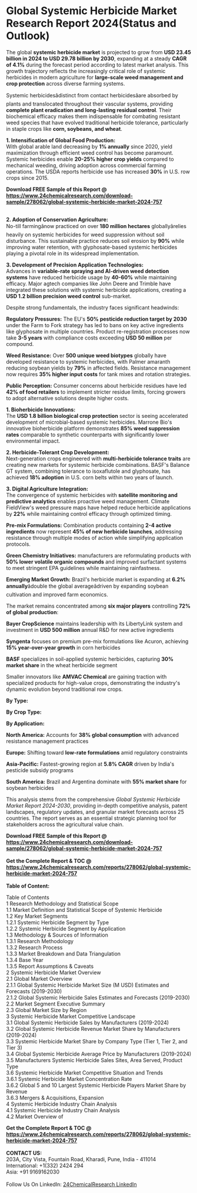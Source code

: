 <h1>Global Systemic Herbicide Market Research Report 2024(Status and Outlook)</h1><p>The global <strong>systemic herbicide market</strong> is projected to grow from <strong>USD 23.45 billion in 2024 to USD 29.78 billion by 2030</strong>, expanding at a steady <strong>CAGR of 4.1%</strong> during the forecast period according to latest market analysis. This growth trajectory reflects the increasingly critical role of systemic herbicides in modern agriculture for <strong>large-scale weed management and crop protection</strong> across diverse farming systems.</p><p>Systemic herbicidesâdistinct from contact herbicidesâare absorbed by plants and translocated throughout their vascular systems, providing <strong>complete plant eradication and long-lasting residual control</strong>. Their biochemical efficacy makes them indispensable for combating resistant weed species that have evolved traditional herbicide tolerance, particularly in staple crops like <strong>corn, soybeans, and wheat</strong>.</p><p><strong>1. Intensification of Global Food Production:</strong><br>
With global arable land decreasing by <strong>1% annually</strong> since 2020, yield maximization through efficient weed control has become paramount. Systemic herbicides enable <strong>20-25% higher crop yields</strong> compared to mechanical weeding, driving adoption across commercial farming operations. The USDA reports herbicide use has increased <strong>30%</strong> in U.S. row crops since 2015.</p><div><b>Download FREE Sample of this Report @ 
            <a href="https://www.24chemicalresearch.com/download-sample/278062/global-systemic-herbicide-market-2024-757">
            https://www.24chemicalresearch.com/download-sample/278062/global-systemic-herbicide-market-2024-757</a></b></div><br><p><strong>2. Adoption of Conservation Agriculture:</strong><br>
No-till farmingânow practiced on over <strong>180 million hectares</strong> globallyârelies heavily on systemic herbicides for weed suppression without soil disturbance. This sustainable practice reduces soil erosion by <strong>90%</strong> while improving water retention, with glyphosate-based systemic herbicides playing a pivotal role in its widespread implementation.</p><p><strong>3. Development of Precision Application Technologies:</strong><br>
Advances in <strong>variable-rate spraying and AI-driven weed detection systems</strong> have reduced herbicide usage by <strong>40-60%</strong> while maintaining efficacy. Major agtech companies like John Deere and Trimble have integrated these solutions with systemic herbicide applications, creating a <strong>USD 1.2 billion precision weed control</strong> sub-market.</p><p>Despite strong fundamentals, the industry faces significant headwinds:</p><p><strong>Regulatory Pressures:</strong> The EU's <strong>50% pesticide reduction target by 2030</strong> under the Farm to Fork strategy has led to bans on key active ingredients like glyphosate in multiple countries. Product re-registration processes now take <strong>3-5 years</strong> with compliance costs exceeding <strong>USD 50 million</strong> per compound.</p><p><strong>Weed Resistance:</strong> Over <strong>500 unique weed biotypes</strong> globally have developed resistance to systemic herbicides, with Palmer amaranth reducing soybean yields by <strong>79%</strong> in affected fields. Resistance management now requires <strong>35% higher input costs</strong> for tank mixes and rotation strategies.</p><p><strong>Public Perception:</strong> Consumer concerns about herbicide residues have led <strong>42% of food retailers</strong> to implement stricter residue limits, forcing growers to adopt alternative solutions despite higher costs.</p><p><strong>1. Bioherbicide Innovations:</strong><br>
The <strong>USD 1.8 billion biological crop protection</strong> sector is seeing accelerated development of microbial-based systemic herbicides. Marrone Bio's innovative bioherbicide platform demonstrates <strong>85% weed suppression rates</strong> comparable to synthetic counterparts with significantly lower environmental impact.</p><p><strong>2. Herbicide-Tolerant Crop Development:</strong><br>
Next-generation crops engineered with <strong>multi-herbicide tolerance traits</strong> are creating new markets for systemic herbicide combinations. BASF's Balance GT system, combining tolerance to isoxaflutole and glyphosate, has achieved <strong>18% adoption</strong> in U.S. corn belts within two years of launch.</p><p><strong>3. Digital Agriculture Integration:</strong><br>
The convergence of systemic herbicides with <strong>satellite monitoring and predictive analytics</strong> enables proactive weed management. Climate FieldView's weed pressure maps have helped reduce herbicide applications by <strong>22%</strong> while maintaining control efficacy through optimized timing.</p><p><strong>Pre-mix Formulations:</strong> Combination products containing <strong>2-4 active ingredients</strong> now represent <strong>45% of new herbicide launches</strong>, addressing resistance through multiple modes of action while simplifying application protocols.</p><p><strong>Green Chemistry Initiatives:</strong> manufacturers are reformulating products with <strong>50% lower volatile organic compounds</strong> and improved surfactant systems to meet stringent EPA guidelines while maintaining rainfastness.</p><p><strong>Emerging Market Growth:</strong> Brazil's herbicide market is expanding at <strong>6.2% annually</strong>âdouble the global averageâdriven by expanding soybean cultivation and improved farm economics.</p><p>The market remains concentrated among <strong>six major players</strong> controlling <strong>72% of global production</strong>:</p><p><strong>Bayer CropScience</strong> maintains leadership with its LibertyLink system and investment in <strong>USD 500 million</strong> annual R&amp;D for new active ingredients</p><p><strong>Syngenta</strong> focuses on premium pre-mix formulations like Acuron, achieving <strong>15% year-over-year growth</strong> in corn herbicides</p><p><strong>BASF</strong> specializes in soil-applied systemic herbicides, capturing <strong>30% market share</strong> in the wheat herbicide segment</p><p>Smaller innovators like <strong>AMVAC Chemical</strong> are gaining traction with specialized products for high-value crops, demonstrating the industry's dynamic evolution beyond traditional row crops.</p><p><strong>By Type:</strong></p><p><strong>By Crop Type:</strong></p><p><strong>By Application:</strong></p><p><strong>North America:</strong> Accounts for <strong>38% global consumption</strong> with advanced resistance management practices</p><p><strong>Europe:</strong> Shifting toward <strong>low-rate formulations</strong> amid regulatory constraints</p><p><strong>Asia-Pacific:</strong> Fastest-growing region at <strong>5.8% CAGR</strong> driven by India's pesticide subsidy programs</p><p><strong>South America:</strong> Brazil and Argentina dominate with <strong>55% market share</strong> for soybean herbicides</p><p>This analysis stems from the comprehensive <em>Global Systemic Herbicide Market Report 2024-2030</em>, providing in-depth competitive analysis, patent landscapes, regulatory updates, and granular market forecasts across 25 countries. The report serves as an essential strategic planning tool for stakeholders across the agricultural value chain.</p><div><b>Download FREE Sample of this Report @ 
            <a href="https://www.24chemicalresearch.com/download-sample/278062/global-systemic-herbicide-market-2024-757">
            https://www.24chemicalresearch.com/download-sample/278062/global-systemic-herbicide-market-2024-757</a></b></div><br><div><b>Get the Complete Report & TOC @ 
            <a href="https://www.24chemicalresearch.com/reports/278062/global-systemic-herbicide-market-2024-757">
            https://www.24chemicalresearch.com/reports/278062/global-systemic-herbicide-market-2024-757</a></b></div><br>
            <b>Table of Content:</b><p>Table of Contents<br />
1 Research Methodology and Statistical Scope<br />
1.1 Market Definition and Statistical Scope of Systemic Herbicide<br />
1.2 Key Market Segments<br />
1.2.1 Systemic Herbicide Segment by Type<br />
1.2.2 Systemic Herbicide Segment by Application<br />
1.3 Methodology & Sources of Information<br />
1.3.1 Research Methodology<br />
1.3.2 Research Process<br />
1.3.3 Market Breakdown and Data Triangulation<br />
1.3.4 Base Year<br />
1.3.5 Report Assumptions & Caveats<br />
2 Systemic Herbicide Market Overview<br />
2.1 Global Market Overview<br />
2.1.1 Global Systemic Herbicide Market Size (M USD) Estimates and Forecasts (2019-2030)<br />
2.1.2 Global Systemic Herbicide Sales Estimates and Forecasts (2019-2030)<br />
2.2 Market Segment Executive Summary<br />
2.3 Global Market Size by Region<br />
3 Systemic Herbicide Market Competitive Landscape<br />
3.1 Global Systemic Herbicide Sales by Manufacturers (2019-2024)<br />
3.2 Global Systemic Herbicide Revenue Market Share by Manufacturers (2019-2024)<br />
3.3 Systemic Herbicide Market Share by Company Type (Tier 1, Tier 2, and Tier 3)<br />
3.4 Global Systemic Herbicide Average Price by Manufacturers (2019-2024)<br />
3.5 Manufacturers Systemic Herbicide Sales Sites, Area Served, Product Type<br />
3.6 Systemic Herbicide Market Competitive Situation and Trends<br />
3.6.1 Systemic Herbicide Market Concentration Rate<br />
3.6.2 Global 5 and 10 Largest Systemic Herbicide Players Market Share by Revenue<br />
3.6.3 Mergers & Acquisitions, Expansion<br />
4 Systemic Herbicide Industry Chain Analysis<br />
4.1 Systemic Herbicide Industry Chain Analysis<br />
4.2 Market Overview of</p><div><b>Get the Complete Report & TOC @ 
            <a href="https://www.24chemicalresearch.com/reports/278062/global-systemic-herbicide-market-2024-757">
            https://www.24chemicalresearch.com/reports/278062/global-systemic-herbicide-market-2024-757</a></b></div><br><b>CONTACT US:</b><br>
            203A, City Vista, Fountain Road, Kharadi, Pune, India - 411014<br>
            International: +1(332) 2424 294<br>
            Asia: +91 9169162030 <br><br>
            Follow Us On LinkedIn: <a href="https://www.linkedin.com/company/24chemicalresearch/">24ChemicalResearch LinkedIn</a>